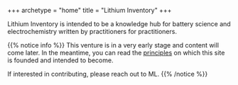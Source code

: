 +++
archetype = "home"
title = "Lithium Inventory"
+++

Lithium Inventory is intended to be a knowledge hub for battery science and electrochemistry written by practitioners for practitioners.

{{% notice info %}}
This venture is in a very early stage and content will come later. In the meantime, you can read the [principles](/more/principles) on which this site is founded and intended to become.

If interested in contributing, please reach out to ML.
{{% /notice %}}
